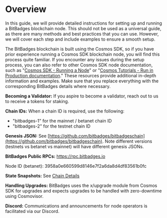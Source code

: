 # Overview

In this guide, we will provide detailed instructions for setting up and running a BitBadges blockchain node. This should not be used as a universal guide, as there are many methods and best practices that you can use. However, we will cover each step and include examples to ensure a smooth setup.

The BitBadges blockchain is built using the Cosmos SDK, so if you have prior experience running a Cosmos SDK blockchain node, you will find this process quite familiar. If you encounter any issues during the setup process, you can also refer to other Cosmos SDK node documentation, such as "[Cosmos SDK - Running a Node](https://docs.cosmos.network/main/user/run-node/run-node)" or "[Cosmos Tutorials - Run in Production documentation](https://tutorials.cosmos.network/tutorials/9-path-to-prod/1-overview.html)." These resources provide additional in-depth information and examples. Make sure that you replace everything with the corresponding BitBadges details where necessary.

**Becoming a Validator:** If you aspire to become a validator, reach out to us to receive a tokens for staking.

**Chain IDs:** When a chain ID is required, use the following:

-   "bitbadges-1" for the mainnet / betanet chain ID
-   "bitbadges-2" for the testnet chain ID

**Genesis JSON:** See [https://github.com/bitbadges/bitbadgeschain](https://github.com/bitbadges/bitbadgeschain). Note different versions (testnets vs betanet vs mainnet) will have different genesis JSONs.

**BitBadges Public RPCs:** https://rpc.bitbadges.io

Node ID (betanet): 3958a0e660599d8146e7f2a6da8d4df83561b0fc

**State Snapshots:** See [Chain Details](../chain-details.md)

**Handling Upgrades:** BitBadges uses the x/upgrade module from Cosmos SDK for upgrades and expects upgrades to be handled with zero-downtime using Cosmovisor.

**Discord:** Communications and announcements for node operators is facilitated via our Discord.
